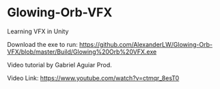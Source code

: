 # Glowing-Orb-VFX
Learning VFX in Unity

Download the exe to run: https://github.com/AlexanderLW/Glowing-Orb-VFX/blob/master/Build/Glowing%20Orb%20VFX.exe

Video tutorial by Gabriel Aguiar Prod.

Video Link: https://www.youtube.com/watch?v=ctmqr_8esT0
